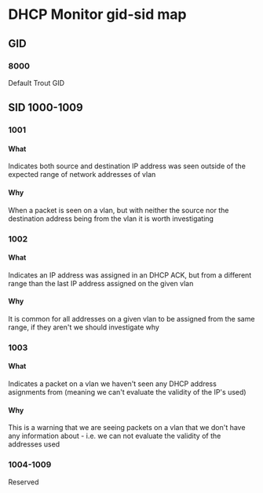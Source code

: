 # DHCP Monitor gid-sid map

## GID

### 8000

Default Trout GID

## SID 1000-1009

### 1001
#### What
Indicates both source and destination IP address was seen outside of the expected range of network addresses of vlan
#### Why
When a packet is seen on a vlan, but with neither the source nor the destination address being from the vlan it is worth investigating

### 1002
#### What
Indicates an IP address was assigned in an DHCP ACK, but from a different range than the last IP address assigned on the given vlan
#### Why
It is common for all addresses on a given vlan to be assigned from the same range, if they aren't we should investigate why

### 1003
#### What
Indicates a packet on a vlan we haven't seen any DHCP address asignments from (meaning we can't evaluate the validity of the IP's used)
#### Why
This is a warning that we are seeing packets on a vlan that we don't have any information about - i.e. we can not evaluate the validity of the addresses used

### 1004-1009

Reserved